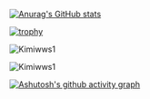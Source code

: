 

[![Anurag's GitHub stats](https://github-readme-stats.vercel.app/api?username=Gfdcvn)](https://github.com/anuraghazra/github-readme-stats)

[![trophy](https://github-profile-trophy.vercel.app/?username=Gfdcvn)](https://github.com/ryo-ma/github-profile-trophy)

<p><img align="center" src="https://github-readme-streak-stats.herokuapp.com/?user=Gfdcvn" alt="Kimiwws1" /></p>   

<p><img align="center" src="https://github-readme-stats.vercel.app/api/top-langs?username=Gfdcvn&show_icons=true&locale=en&layout=comfortable" alt="Kimiwws1" /></p>

[![Ashutosh's github activity graph](https://github-readme-activity-graph.vercel.app/graph?username=Gfdcvn&theme=rogue)](https://github.com/ashutosh00710/github-readme-activity-graph)
